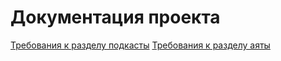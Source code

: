 # Документация проекта

[Требования к разделу подкасты](podcasts.md)
[Требования к разделу аяты](ayats.md)
